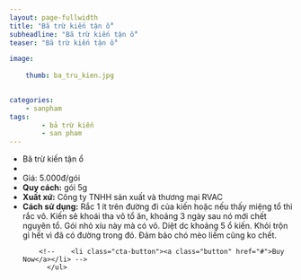 ```yaml
---
layout: page-fullwidth
title: "Bã trừ kiến tận ổ"
subheadline: "Bã trừ kiến tận ổ"
teaser: "Bã trừ kiến tận ổ"

image:
   
    thumb: ba_tru_kien.jpg

    
categories:
    - sanpham
tags:
        - bả trừ kiến
        - san pham
---
```

<!--more-->

<div class="row t60">
          <ul class="pricing-table">
            <li class="title">Bã trừ kiến tận ổ</li>
            <li class="bullet-item"><a href=""><img src="{{ site.urlimg }}ba_tru_kien.jpg" alt=""></a></li>
            <li class="price">Giá: 5.000đ/gói</li>
            <li class="bullet-item"><b>Quy cách:</b> gói 5g</li>
            <li class="bullet-item"><b>Xuất xứ:</b> Công ty TNHH sản xuất và thương mại RVAC</li>
            <li class="bullet-item"><b>Cách sử dụng:</b> Rắc 1 ít trên đường đi của kiến hoặc nếu thấy miệng tổ thì rắc vô. Kiến sẽ khoái tha vô tổ ăn, khoảng 3 ngày sau nó mới chết nguyên tổ. Gói nhỏ xíu này mà có võ. Diệt dc khoảng 5 ổ kiến. Khỏi trộn gì hết vì đã có đường trong đó. Đảm bảo chó mèo liếm cũng ko chết.</li>
           

        <!--    <li class="cta-button"><a class="button" href="#">Buy Now</a></li> -->
          </ul>
</div>